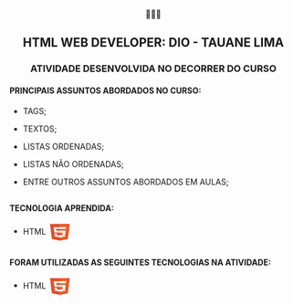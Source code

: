 <P align="center">👩🏻‍💻</P>
<h2 align="center">HTML WEB DEVELOPER: DIO - TAUANE LIMA</h2>

<h3 align="center">ATIVIDADE DESENVOLVIDA NO DECORRER DO CURSO</h3>

<h4>PRINCIPAIS ASSUNTOS ABORDADOS NO CURSO:</h4>

- TAGS;

- TEXTOS;

- LISTAS ORDENADAS;

- LISTAS NÃO ORDENADAS;

- ENTRE OUTROS ASSUNTOS ABORDADOS EM AULAS;

##

<h4></> TECNOLOGIA APRENDIDA:</h4>

- HTML <img align="center" alt="HTML" height="30" width="40" src="https://raw.githubusercontent.com/devicons/devicon/master/icons/html5/html5-original.svg">

##

<h4>FORAM UTILIZADAS AS SEGUINTES TECNOLOGIAS NA ATIVIDADE:</h4>

- HTML <img align="center" alt="HTML" height="30" width="40" src="https://raw.githubusercontent.com/devicons/devicon/master/icons/html5/html5-original.svg">
